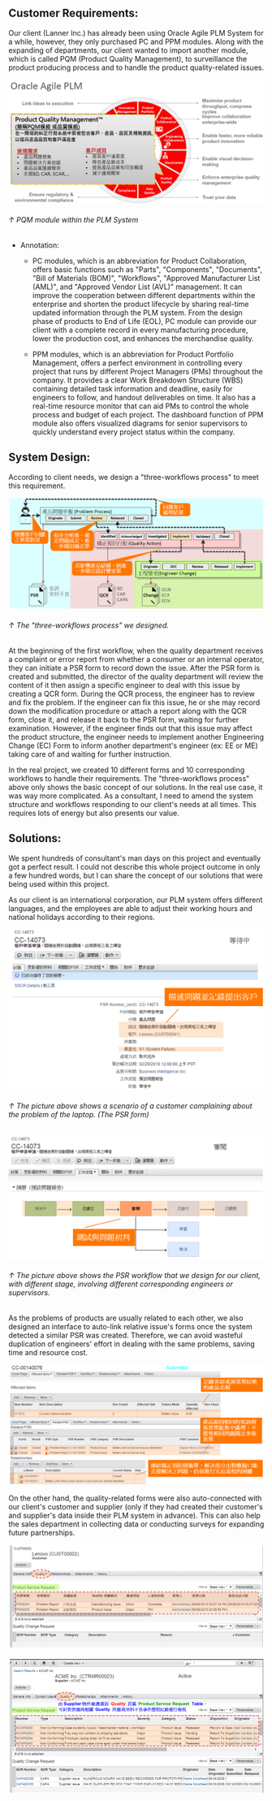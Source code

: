 ## Customer Requirements:

Our client (Lanner Inc.) has already been using Oracle Agile PLM System for a while, however, they only purchased PC and PPM modules. 
Along with the expanding of departments, our client wanted to import another module, which is called PQM (Product Quality Management), 
to surveillance the product producing process and to handle the product quality-related issues.

![](https://github.com/Johnny9527/Anselm_2015-2017/blob/main/Pictures/PQM.png)
###### ↑ PQM module within the PLM System

* Annotation: 
  * PC modules, which is an abbreviation for Product Collaboration, offers basic functions such as "Parts", "Components", "Documents", "Bill of Materials 
  (BOM)", "Workflows", "Approved Manufacturer List (AML)", and "Approved Vendor List (AVL)" management. It can improve the cooperation between different 
  departments within the enterprise and shorten the product lifecycle by sharing real-time updated information through the PLM system. From the design 
  phase of products to End of Life (EOL), PC module can provide our client with a complete record in every manufacturing procedure, lower the production 
  cost, and enhances the merchandise quality.
  
  * PPM modules, which is an abbreviation for Product Portfolio Management, offers a perfect environment in controlling every project that runs by different 
  Project Managers (PMs) throughout the company. It provides a clear Work Breakdown Structure (WBS) containing detailed task information and deadline, 
  easily for engineers to follow, and handout deliverables on time. It also has a real-time resource monitor that can aid PMs to control the whole process 
  and budget of each project. The dashboard function of PPM module also offers visualized diagrams for senior supervisors to quickly understand every project 
  status within the company.


## System Design:

According to client needs, we design a "three-workflows process" to meet this requirement.

![](https://github.com/Johnny9527/Anselm_2015-2017/blob/main/Pictures/PQMWorkflows.png)
###### ↑ The "three-workflows process" we designed.

At the beginning of the first workflow, when the quality department receives a complaint or error report from whether a consumer or an internal operator, 
they can initiate a PSR form to record down the issue. After the PSR form is created and submitted, the director of the quality department will review 
the content of it then assign a specific engineer to deal with this issue by creating a QCR form. During the QCR process, the engineer has to review and 
fix the problem. If the engineer can fix this issue, he or she may record down the modification procedure or attach a report along with the QCR form, 
close it, and release it back to the PSR form, waiting for further examination. However, if the engineer finds out that this issue may affect the product 
structure, the engineer needs to implement another Engineering Change (EC) Form to inform another department's engineer (ex: EE or ME) taking care of 
and waiting for further instruction.

In the real project, we created 10 different forms and 10 corresponding workflows to handle their requirements. The "three-workflows process" above only
shows the basic concept of our solutions. In the real use case, it was way more complicated. As a consultant, I need to amend the system structure and 
workflows responding to our client's needs at all times. This requires lots of energy but also presents our value.


## Solutions:

We spent hundreds of consultant's man days on this project and eventually got a perfect result. I could not describe this whole project outcome in only 
a few hundred words, but I can share the concept of our solutions that were being used within this project.

As our client is an international corporation, our PLM system offers different languages, and the employees are able to adjust their working hours and 
national holidays according to their regions.

![](https://github.com/Johnny9527/Anselm_2015-2017/blob/main/Pictures/ChineseVersion_1.png)

###### ↑ The picture above shows a scenario of a customer complaining about the problem of the laptop. (The PSR form) 

![](https://github.com/Johnny9527/Anselm_2015-2017/blob/main/Pictures/ChineseVersion_2.png)

###### ↑ The picture above shows the PSR workflow that we design for our client, with different stage, involving different corresponding engineers or supervisors.

As the problems of products are usually related to each other, we also designed an interface to auto-link relative issue's forms once the system detected a 
similar PSR was created. Therefore, we can avoid wasteful duplication of engineers' effort in dealing with the same problems, saving time and resource cost.

![](https://github.com/Johnny9527/Anselm_2015-2017/blob/main/Pictures/PSR_1.png)

On the other hand, the quality-related forms were also auto-connected with our client's customer and supplier (only if they had created their customer's and 
supplier's data inside their PLM system in advance). This can also help the sales department in collecting data or conducting surveys for expanding future 
partnerships.

![](https://github.com/Johnny9527/Anselm_2015-2017/blob/main/Pictures/Customer.png)

![](https://github.com/Johnny9527/Anselm_2015-2017/blob/main/Pictures/Supplier.png)

